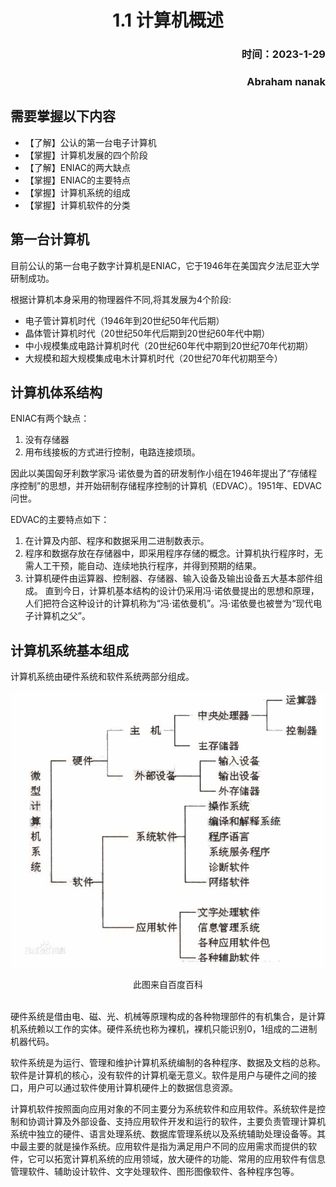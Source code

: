 # <center>1.1 计算机概述
### <p align="right">时间：2023-1-29</p>
### <p align="right">Abraham nanak</p>

## 需要掌握以下内容
* 【了解】公认的第一台电子计算机
* 【掌握】计算机发展的四个阶段
* 【了解】ENIAC的两大缺点
* 【掌握】ENIAC的主要特点
* 【掌握】计算机系统的组成
* 【掌握】计算机软件的分类
## 第一台计算机
目前公认的第一台电子数字计算机是ENIAC，它于1946年在美国宾夕法尼亚大学研制成功。

根据计算机本身采用的物理器件不同,将其发展为4个阶段:
* 电子管计算机时代（1946年到20世纪50年代后期）
* 晶体管计算机时代（20世纪50年代后期到20世纪60年代中期）
* 中小规模集成电路计算机时代（20世纪60年代中期到20世纪70年代初期）
* 大规模和超大规模集成电木计算机时代（20世纪70年代初期至今）
## 计算机体系结构
ENIAC有两个缺点：
1. 没有存储器
2. 用布线接板的方式进行控制，电路连接烦琐。

因此以美国匈牙利数学家冯·诺依曼为首的研发制作小组在1946年提出了“存储程序控制”的思想，并开始研制存储程序控制的计算机（EDVAC）。1951年、EDVAC问世。

EDVAC的主要特点如下：
1. 在计算及内部、程序和数据采用二进制数表示。
2. 程序和数据存放在存储器中，即采用程序存储的概念。计算机执行程序时，无需人工干预，能自动、连续地执行程序，并得到预期的结果。
3. 计算机硬件由运算器、控制器、存储器、输入设备及输出设备五大基本部件组成。
直到今日，计算机基本结构的设计仍采用冯·诺依曼提出的思想和原理，人们把符合这种设计的计算机称为“冯·诺依曼机”。冯·诺依曼也被誉为“现代电子计算机之父”。
## 计算机系统基本组成
计算机系统由硬件系统和软件系统两部分组成。

![计算机体系结构](./assets/计算机体系结构.jpg "计算机体系结构")
<center>此图来自百度百科</center><br>

硬件系统是借由电、磁、光、机械等原理构成的各种物理部件的有机集合，是计算机系统赖以工作的实体。硬件系统也称为裸机，裸机只能识别0，1组成的二进制机器代码。

软件系统是为运行、管理和维护计算机系统编制的各种程序、数据及文档的总称。软件是计算机的核心，没有软件的计算机毫无意义。软件是用户与硬件之间的接口，用户可以通过软件使用计算机硬件上的数据信息资源。

计算机软件按照面向应用对象的不同主要分为系统软件和应用软件。系统软件是控制和协调计算及外部设备、支持应用软件开发和运行的软件，主要负责管理计算机系统中独立的硬件、语言处理系统、数据库管理系统以及系统辅助处理设备等。其中最主要的就是操作系统。应用软件是指为满足用户不同的应用需求而提供的软件，它可以拓宽计算机系统的应用领域，放大硬件的功能、常用的应用软件有信息管理软件、辅助设计软件、文字处理软件、图形图像软件、各种程序包等。
